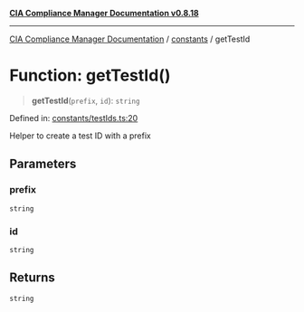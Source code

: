 [**CIA Compliance Manager Documentation v0.8.18**](../../README.md)

***

[CIA Compliance Manager Documentation](../../modules.md) / [constants](../README.md) / getTestId

# Function: getTestId()

> **getTestId**(`prefix`, `id`): `string`

Defined in: [constants/testIds.ts:20](https://github.com/Hack23/cia-compliance-manager/blob/509f2f6138f4e24aa7fe1ae9432ec1ccefbe5f32/src/constants/testIds.ts#L20)

Helper to create a test ID with a prefix

## Parameters

### prefix

`string`

### id

`string`

## Returns

`string`
